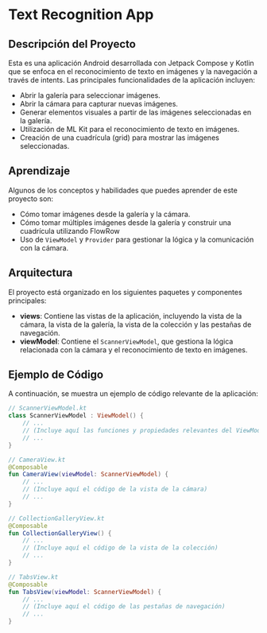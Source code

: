 # Text Recognition App

## Descripción del Proyecto

Esta es una aplicación Android desarrollada con Jetpack Compose y Kotlin que se enfoca en el reconocimiento de texto en imágenes y la navegación a través de intents. Las principales funcionalidades de la aplicación incluyen:

- Abrir la galería para seleccionar imágenes.
- Abrir la cámara para capturar nuevas imágenes.
- Generar elementos visuales a partir de las imágenes seleccionadas en la galería.
- Utilización de ML Kit para el reconocimiento de texto en imágenes.
- Creación de una cuadrícula (grid) para mostrar las imágenes seleccionadas.

## Aprendizaje

Algunos de los conceptos y habilidades que puedes aprender de este proyecto son:

- Cómo tomar imágenes desde la galería y la cámara.
- Cómo tomar múltiples imágenes desde la galería y construir una cuadrícula utilizando FlowRow
- Uso de `ViewModel` y `Provider` para gestionar la lógica y la comunicación con la cámara.

## Arquitectura

El proyecto está organizado en los siguientes paquetes y componentes principales:

- **views**: Contiene las vistas de la aplicación, incluyendo la vista de la cámara, la vista de la galería, la vista de la colección y las pestañas de navegación.
- **viewModel**: Contiene el `ScannerViewModel`, que gestiona la lógica relacionada con la cámara y el reconocimiento de texto en imágenes.


## Ejemplo de Código

A continuación, se muestra un ejemplo de código relevante de la aplicación:

```kotlin
// ScannerViewModel.kt
class ScannerViewModel : ViewModel() {
    // ...
    // (Incluye aquí las funciones y propiedades relevantes del ViewModel)
    // ...
}

// CameraView.kt
@Composable
fun CameraView(viewModel: ScannerViewModel) {
    // ...
    // (Incluye aquí el código de la vista de la cámara)
    // ...
}

// CollectionGalleryView.kt
@Composable
fun CollectionGalleryView() {
    // ...
    // (Incluye aquí el código de la vista de la colección)
    // ...
}

// TabsView.kt
@Composable
fun TabsView(viewModel: ScannerViewModel) {
    // ...
    // (Incluye aquí el código de las pestañas de navegación)
    // ...
}
